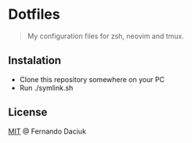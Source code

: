 # Dotfiles

> My configuration files for zsh, neovim and tmux.

## Instalation

- Clone this repository somewhere on your PC
- Run ./symlink.sh

## License

[MIT](https://github.com/fdaciuk/licenses/blob/master/MIT-LICENSE.md) @ Fernando Daciuk
